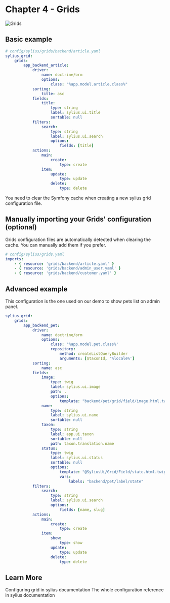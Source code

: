 # Chapter 4 - Grids

![Grids](/build/images/grids.png)

## Basic example
```yaml
# config/sylius/grids/backend/article.yaml
sylius_grid:
    grids:
        app_backend_article:
            driver:
                name: doctrine/orm
                options:
                    class: "%app.model.article.class%"
            sorting:
                title: asc
            fields:
                title:
                    type: string
                    label: sylius.ui.title
                    sortable: null
            filters:
                search:
                    type: string
                    label: sylius.ui.search
                    options:
                        fields: [title]
            actions:
                main:
                    create:
                        type: create
                item:
                    update:
                        type: update
                    delete:
                        type: delete
```

<div markdown="1" class="block-warning">
You need to clear the Symfony cache when creating a new sylius grid configuration file.
</div>


## Manually importing your Grids' configuration (optional)

Grids configuration files are automatically detected when clearing the cache. You can manually add them if you prefer.

```yaml
# config/sylius/grids.yaml
imports:
    - { resource: 'grids/backend/article.yaml' }
    - { resource: 'grids/backend/admin_user.yaml' }
    - { resource: 'grids/backend/customer.yaml' }
```

## Advanced example

This configuration is the one used on our demo to show pets list on admin panel.

```yaml
sylius_grid:
    grids:
        app_backend_pet:
            driver:
                name: doctrine/orm
                options:
                    class: '%app.model.pet.class%'
                    repository:
                        method: createListQueryBuilder
                        arguments: [$taxonId, '%locale%']
            sorting:
                name: asc
            fields:
                image:
                    type: twig
                    label: sylius.ui.image
                    path: .
                    options:
                        template: "backend/pet/grid/field/image.html.twig"
                name:
                    type: string
                    label: sylius.ui.name
                    sortable: null
                taxon:
                    type: string
                    label: app.ui.taxon
                    sortable: null
                    path: taxon.translation.name
                status:
                    type: twig
                    label: sylius.ui.status
                    sortable: null
                    options:
                        template: "@SyliusUi/Grid/Field/state.html.twig"
                        vars:
                            labels: "backend/pet/label/state"
            filters:
                search:
                    type: string
                    label: sylius.ui.search
                    options:
                        fields: [name, slug]
            actions:
                main:
                    create:
                        type: create
                item:
                    show:
                        type: show
                    update:
                        type: update
                    delete:
                        type: delete

```

## Learn More
Configuring grid in sylius documentation
The whole configuration reference in sylius documentation
